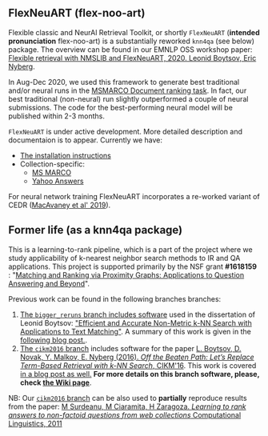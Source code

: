 ## FlexNeuART (flex-noo-art)
Flexible classic and NeurAl Retrieval Toolkit, or shortly `FlexNeuART` (**intended pronunciation** flex-noo-art) 
is a substantially reworked `knn4qa` (see below) package.  The overview can be found in our EMNLP OSS workshop paper: 
[Flexible retrieval with NMSLIB and FlexNeuART, 2020. Leonid Boytsov, Eric Nyberg](https://arxiv.org/abs/2010.14848).


In Aug-Dec 2020, we used this framework to generate best traditional and/or neural runs 
in the [MSMARCO Document ranking task](https://microsoft.github.io/msmarco/#docranking).
In fact, our best traditional (non-neural) run slightly outperformed a couple of neural submissions.
The code for the best-performing neural model will be published within 2-3 months.


`FlexNeuART` is under active development. More detailed description and documentaion is to appear. Currently we have:

* [The installation instructions](INSTALL.md)
* Collection-specific:
   * [MS MARCO](scripts/data_convert/msmarco/README.md)
   * [Yahoo Answers](scripts/data_convert/yahoo_answers/README.md)


For neural network training FlexNeuART incorporates
a re-worked variant of CEDR ([MacAvaney et al' 2019](https://github.com/Georgetown-IR-Lab/cedr)).

## Former life (as a knn4qa package)

This is a learning-to-rank pipeline, which is a part of the project where we study applicability of k-nearest neighbor search methods to IR and QA applications. This project is supported primarily by the NSF grant **#1618159** : "[Matching and Ranking via Proximity Graphs: Applications to Question Answering and Beyond](https://www.nsf.gov/awardsearch/showAward?AWD_ID=1618159&HistoricalAwards=false)". 

Previous work can be found in the following branches branches:

1. [The ``bigger_reruns`` branch includes software](https://github.com/oaqa/knn4qa/tree/bigger_reruns) used in the dissertation of Leonid Boytsov: ["Efficient and Accurate Non-Metric k-NN Search with Applications to Text Matching"](http://boytsov.info/pubs/thesis_boytsov.pdf). A summary of this work is given in the [following blog post.](http://searchivarius.org/blog/efficient-and-accurate-non-metric-k-nn-search-applications-text-matching-we-need-more-k-nn).
2. [The ``cikm2016`` branch](https://github.com/oaqa/knn4qa/tree/cikm2016) includes software for the paper [L. Boytsov, D. Novak, Y. Malkov, E. Nyberg  (2016). *Off the Beaten Path: Let’s Replace Term-Based Retrieval
with k-NN Search*, CIKM'16](http://boytsov.info/pubs/cikm2016.pdf). This work is covered [in a blog post as well.](http://searchivarius.org/blog/text-retrieval-can-and-should-benefit-using-generic-k-nn-search-algorithms) **For more details on this branch software, please, check [the Wiki page](https://github.com/oaqa/knn4qa/wiki)**.

NB: Our [``cikm2016`` branch](https://github.com/oaqa/knn4qa/tree/cikm2016) can be also used to **partially** reproduce results from the paper: [M Surdeanu, M Ciaramita, H Zaragoza. *Learning to rank answers to non-factoid questions from web collections* 
Computational Linguistics, 2011 ](http://www.mitpressjournals.org/doi/pdfplus/10.1162/COLI_a_00051) 


